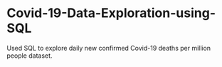 # Covid-19-Data-Exploration-using-SQL
Used SQL to explore daily new confirmed Covid-19 deaths per million people dataset.
